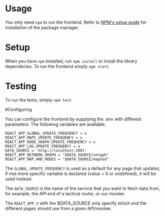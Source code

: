 # Usage
You only need `npm` to run the frontend. Refer to [NPM's setup guide](www.npmjs.com) for installation of the package manager.

# Setup
When you have `npm` installed, run `npm install` to install the library dependecies.
To run the frontend simply `npm start`.

# Testing
To run the tests, simply `npm test`.

#Configuring

You can configure the frontend by supplying the .env with different parameters. 
The following variables are available.

```
REACT_APP_GLOBAL_UPDATE_FREQUENCY = x
REACT_APP_MAPS_UPDATE_FREQUENCY = x
REACT_APP_NODE_GRAPH_UPDATE_FREQUENCY = x
REACT_APP_LOG_UPDATE_FREQUENCY = x
DATA_SOURCE = 'http://localhost:3001'
REACT_APP_NETWORK_GRAPH = "$DATA_SOURCE/netgph"
REACT_APP_MAP_AND_NODES = "$DATA_SOURCE/mapnod"
``` 

The `GLOBAL_UPDATE_FREQUENCY` is used as a default for any page that updates, if noe more specific variable is declared (value = 0 or undefined), it will be used instead. 

The `DATA_SOURCE` is the name of the service that you want to fetch data from, for example, the API end of a tactical router, or our mocker. 

The `REACT_APP_X` with the $DATA_SOURCE only specify which end the different pages should use from a given API/mocker. 


